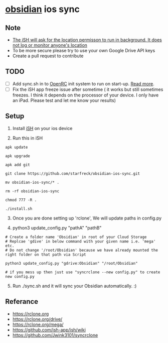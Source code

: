 # [obsidian](https://obsidian.md) ios sync

## Note
- [The iSH will ask for the location permisson to run in background. It does not log or monitor anyone's location](https://github.com/ish-app/ish/wiki/Running-in-background)
- To be more secure please try to use your own Google Drive API keys
- Create a pull request to contribute
 
## TODO
- [ ] Add sync.sh in to [OpenRC](https://wiki.alpinelinux.org/wiki/OpenRC) init system to run on start-up. [Read more](https://github.com/ish-app/ish/wiki/How-To-Enable-OpenRC-&-Start-Services-When-iSH-App-Starts).
- [ ] Fix the iSH app freeze issue after sometime ( it works but still sometimes freezes. I think it depends on the processor of your device. I only have an iPad. Please test and let me know your results)

## Setup

1. Install [iSH](https://apps.apple.com/us/app/ish-shell/id1436902243) on your ios device

2. Run this in iSH

```shell
apk update

apk upgrade

apk add git

git clone https://github.com/starfreck/obsidian-ios-sync.git

mv obsidian-ios-sync/* .

rm -rf obsidian-ios-sync

chmod 777 -R .

./install.sh
```
3. Once you are done setting up 'rclone', We will update paths in config.py

4. python3 update_config.py "pathA" "pathB"

```shell
# Create a folder name 'Obsidian' in root of your Cloud Storage
# Replcae 'gdive' in below command with your given name i.e. 'mega' etc.
# Do not change '/root/Obsidian' because we have already mounted the right folder on that path via Script

python3 update_config.py "gdrive:Obsidian" "/root/Obsidian"

# if you mess up then just use "syncrclone --new config.py" to create new config.py
```

5. Run ./sync.sh and it will sync your Obsidian automatically. :)

## Referance
- https://rclone.org
- https://rclone.org/drive/
- https://rclone.org/mega/
- https://github.com/ish-app/ish/wiki
- https://github.com/Jwink3101/syncrclone
